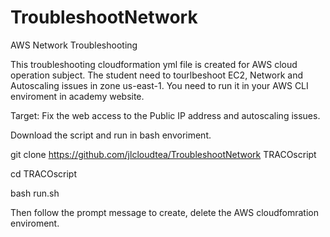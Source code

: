 # TroubleshootNetwork

AWS Network Troubleshooting

This troubleshooting cloudformation yml file is created for AWS cloud operation subject. The student need to tourlbeshoot EC2, Network and Autoscaling issues in zone us-east-1. You need to run it in your AWS CLI enviroment in academy website.

Target: Fix the web access to the Public IP address and autoscaling issues.

Download the script and run in bash envoriment.

git clone https://github.com/jlcloudtea/TroubleshootNetwork TRACOscript

cd TRACOscript

bash run.sh

Then follow the prompt message to create, delete the AWS cloudfomration enviroment.
